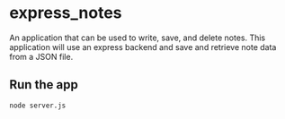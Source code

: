 # express_notes
An application that can be used to write, save, and delete notes. This application will use an express backend and save and retrieve note data from a JSON file.



## Run the app
    node server.js
